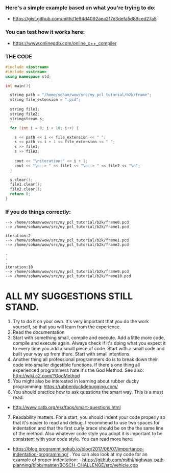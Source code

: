 ### Here's a simple example based on what you're trying to do: 
- https://gist.github.com/mithi/1e94d4092aea217e3defa5d89ced27a5

### You can test how it works here: 
- https://www.onlinegdb.com/online_c++_compiler

### THE CODE
```cpp
#include <iostream>
#include <sstream>
using namespace std;

int main(){

  string path = "/home/soham/wow/src/my_pcl_tutorial/b2k/frame"; 
  string file_extension = ".pcd";
  
  string file1;
  string file2;
  stringstream s;

  for (int i = 0; i < 10; i++) {

    s << path << i << file_extension << " ";
    s << path << i + 1 << file_extension << " ";
    s >> file1;
    s >> file2;
    
    cout << "\niteration:" << i + 1;
    cout << "\n--> " << file1 << "\n--> " << file2 << "\n";
  }

  s.clear();
  file1.clear();
  file2.clear();
  return 0;
}
```

### If you do things correctly: 
```
--> /home/soham/wow/src/my_pcl_tutorial/b2k/frame0.pcd                                                                  
--> /home/soham/wow/src/my_pcl_tutorial/b2k/frame1.pcd                                                                  
                                                                                                                        
iteration:2                                                                                                             
--> /home/soham/wow/src/my_pcl_tutorial/b2k/frame1.pcd                                                                  
--> /home/soham/wow/src/my_pcl_tutorial/b2k/frame2.pcd

.
.
.
iteration:10                                                                                                            
--> /home/soham/wow/src/my_pcl_tutorial/b2k/frame9.pcd                                                                  
--> /home/soham/wow/src/my_pcl_tutorial/b2k/frame10.pcd  
```

# ALL MY SUGGESTIONS STILL STAND. 
1. Try to do it on your own. It's very important that you do the work yourself,
 so that you will learn from the experience. 
2. Read the documentation 
3. Start with something small, compile and execute. Add a little more code, compile and execute again. Always check if it's doing what you expect it to every time you add a small piece of code. Start with a small code and built your way up from there. Start with small intentions.
4. Another thing all professional programmers do is to break down their code into smaller digestible functions. If there's one thing all experienced programmers hate it's the God Method. See also: http://wiki.c2.com/?GodMethod
5. You might also be interested in learning about rubber ducky programming: https://rubberduckdebugging.com/
6. You should practice how to ask questions the smart way. This is a must read. 
- http://www.catb.org/esr/faqs/smart-questions.html
7. Readability matters. For a start, you should indent your code properly so that it's easier to read and debug. I recommend to use two spaces for indentation and that the first curly brace should be on the the same line of the method. Also whatever code style you adopt it is important to be consistent with your code style. You can read more here:
  -  https://blog.programminghub.io/blog/2017/06/07/importance-indentation-programming/ . 
  You can also look at my code for an example of proper indentation:
    - https://github.com/mithi/highway-path-planning/blob/master/BOSCH-CHALLENGE/src/vehicle.cpp
